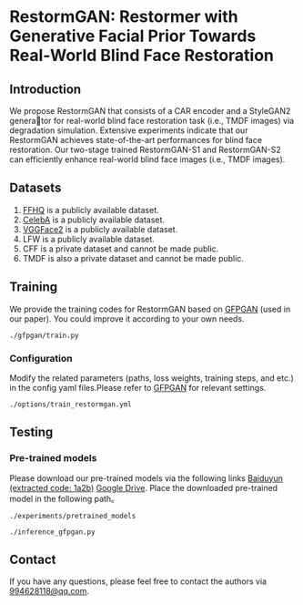 # RestormGAN: Restormer with Generative Facial Prior Towards Real-World Blind Face Restoration
## Introduction
We propose RestormGAN that consists of a CAR encoder and a StyleGAN2 generator for real-world blind face restoration task (i.e., TMDF images) via degradation simulation.
Extensive experiments indicate that our RestormGAN achieves state-of-the-art performances for blind face restoration. Our two-stage trained RestormGAN-S1 and RestormGAN-S2 can efficiently enhance real-world blind face images 
(i.e., TMDF images).

## Datasets
1. [FFHQ](https://github.com/NVlabs/ffhq-dataset) is a publicly available dataset.
2. [CelebA](https://mmlab.ie.cuhk.edu.hk/projects/CelebA.html) is a publicly available dataset.
3. [VGGFace2](https://aistudio.baidu.com/datasetdetail/107435) is a publicly available dataset.
4. LFW is a publicly available dataset.
5. CFF is a private dataset and cannot be made public.
6. TMDF is also a private dataset and cannot be made public.

## Training
We provide the training codes for RestormGAN based on [GFPGAN](https://github.com/TencentARC/GFPGAN?tab=readme-ov-file) (used in our paper).
You could improve it according to your own needs.
```
./gfpgan/train.py
```

### Configuration
Modify the related parameters (paths, loss weights, training steps, and etc.) in the config yaml files.Please refer to [GFPGAN](https://github.com/TencentARC/GFPGAN?tab=readme-ov-file) for relevant settings.
```
./options/train_restormgan.yml
```

## Testing
### Pre-trained models
Please download our pre-trained models via the following links [Baiduyun (extracted code: 1a2b)](https://pan.baidu.com/s/1j7TC79W4S5m4GC5IyiciKA?pwd=1a2b) 
[Google Drive](https://drive.google.com/drive/folders/1leBqBpAZ2QQ432oMihETGFqWwzwloZfl). 
Place the downloaded pre-trained model in the following path。
```
./experiments/pretrained_models
```

```
./inference_gfpgan.py
```

## Contact
If you have any questions, please feel free to contact the authors via 994628118@qq.com.
    
